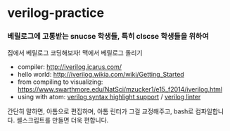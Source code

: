 # verilog-practice

### 베릴로그에 고통받는 snucse 학생들, 특히 clscse 학생들을 위하여

집에서 베릴로그 코딩해보자! 맥에서 베릴로그 돌리기

-  compiler: <http://iverilog.icarus.com/>
-  hello world: <http://iverilog.wikia.com/wiki/Getting_Started>
-  from compiling to visualizing: <https://www.swarthmore.edu/NatSci/mzucker1/e15_f2014/iverilog.html>
-  using with atom: [verilog syntax highlight support](https://atom.io/packages/language-verilog) / [verilog linter](https://atom.io/packages/linter-verilog)

간단히 말하면, 아톰으로 편집하며, 아톰 린터가 그걸 교정해주고, bash로 컴파일합니다. 셸스크립트를 만들면 더욱 편합니다.
